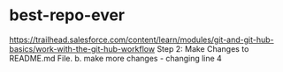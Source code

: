 # best-repo-ever
https://trailhead.salesforce.com/content/learn/modules/git-and-git-hub-basics/work-with-the-git-hub-workflow
Step 2: Make Changes to README.md File.
b. make more changes - changing line 4

